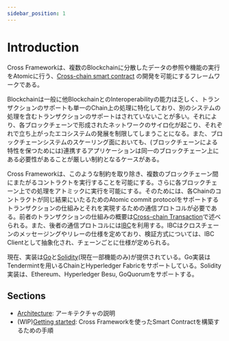 ```yaml
---
sidebar_position: 1
---
```


# Introduction

Cross Frameworkは、複数のBlockchainに分散したデータの参照や機能の実行をAtomicに行う、[Cross-chain smart contract](./03-architecture/02-smart-contract.md) の開発を可能にするフレームワークである。

Blockchainは一般に他BlockchainとのInteroperabilityの能力は乏しく、トランザクションのサポートも単一のChain上の処理に特化しており、別のシステムの処理を含むトランザクションのサポートはされていないことが多い。それにより、各ブロックチェーンで形成されたネットワークのサイロ化が起こり、それぞれで立ち上がったエコシステムの発展を制限してしまうことになる。また、ブロックチェーンシステムのスケーリング面においても、(ブロックチェーンによる特性を保つためには)連携するアプリケーションは同一のブロックチェーン上にある必要性があることが厳しい制約となるケースがある。

Cross Frameworkは、このような制約を取り除き、複数のブロックチェーン間にまたがるコントラクトを実行することを可能にする。さらに各ブロックチェーン上での処理をアトミックに実行を可能にする。そのためには、各Chainのコントラクトが同じ結果にいたるためのAtomic commit protocolをサポートするトランザクションの仕組みとそれを実現するための通信プロトコルが必要である。前者のトランザクションの仕組みの概要は[Cross-chain Transaction](./03-architecture/03-cross-chain-transaction.md)で述べられる。また、後者の通信プロトコルには[IBC](https://github.com/cosmos/ibc)を利用する。IBCはクロスチェーンのメッセージングやリレーの仕様を定めており、検証方式については、IBC Clientとして抽象化され、チェーンごとに仕様が定められる。

現在、実装は[Go](https://github.com/datachainlab/cross)と[Solidity](https://github.com/datachainlab/cross-solidity)(現在一部機能のみ)が提供されている。Go実装はTendermintを用いるChainとHyperledger Fabricをサポートしている。Solidity実装は、Ethereum、Hyperledger Besu, GoQuorumをサポートする。

## Sections

- [Architecture](./03-architecture/01-overview.md): アーキテクチャの説明
- (WIP)[Getting started](./02-getting-started/01-install.md): Cross Frameworkを使ったSmart Contractを構築するための手順
